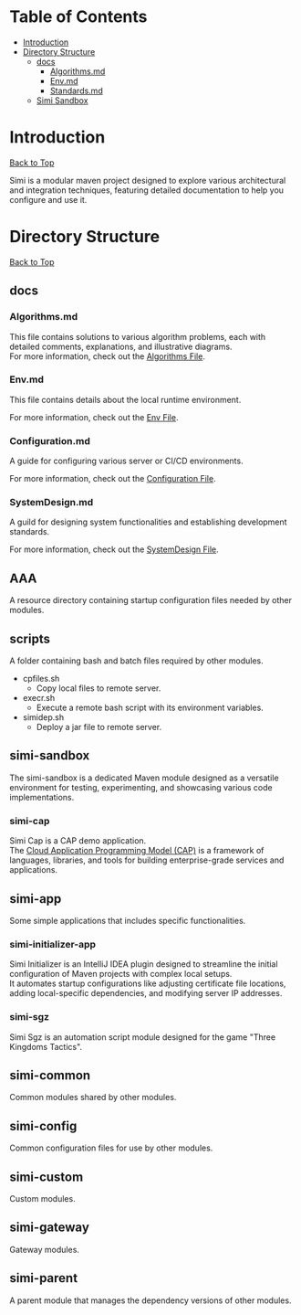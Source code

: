 # Table of Contents
- [Introduction](#introduction)
- [Directory Structure](#directory-structure)
  - [docs](#docs)
    - [Algorithms.md](#algorithmsmd)
    - [Env.md](#envmd)
    - [Standards.md](#standardsmd)
  - [Simi Sandbox](#simi-sandbox)
# Introduction
[Back to Top](#table-of-contents) 

Simi is a modular maven project designed to explore various architectural and integration techniques, featuring detailed documentation to help you configure and use it.
# Directory Structure
[Back to Top](#table-of-contents)
## docs
### Algorithms.md
This file contains solutions to various algorithm problems, each with detailed comments, explanations, and illustrative diagrams.  
For more information, check out the [Algorithms File](docs/Algorithms.md).

### Env.md
This file contains details about the local runtime environment.

For more information, check out the [Env File](docs/Env.md).

### Configuration.md
A guide for configuring various server or CI/CD environments.

For more information, check out the [Configuration File](docs/Configuration.md).
### SystemDesign.md
A guild for designing system functionalities and establishing development standards.

For more information, check out the [SystemDesign File](docs/SystemDesign.md).
## AAA 
A resource directory containing startup configuration files needed by other modules.

## scripts
A folder containing bash and batch files required by other modules.
* cpfiles.sh
  - Copy local files to remote server.
* execr.sh
  - Execute a remote bash script with its environment variables.
* simidep.sh 
  - Deploy a jar file to remote server.

## simi-sandbox
The simi-sandbox is a dedicated Maven module designed as a versatile environment for testing, experimenting, and showcasing various code implementations.

### simi-cap  
Simi Cap is a CAP demo application.  
The [Cloud Application Programming Model (CAP)](https://cap.cloud.sap/docs/java/getting-started) is a framework of languages, libraries, and tools for building enterprise-grade services and applications.

## simi-app
Some simple applications that includes specific functionalities.

### simi-initializer-app  
Simi Initializer is an IntelliJ IDEA plugin designed to streamline the initial configuration of Maven projects with complex local setups.  
It automates startup configurations like adjusting certificate file locations, adding local-specific dependencies, and modifying server IP addresses.

### simi-sgz  
Simi Sgz is an automation script module designed for the game "Three Kingdoms Tactics".

## simi-common
Common modules shared by other modules.

## simi-config
Common configuration files for use by other modules.

## simi-custom
Custom modules.

## simi-gateway
Gateway modules.

## simi-parent
A parent module that manages the dependency versions of other modules.